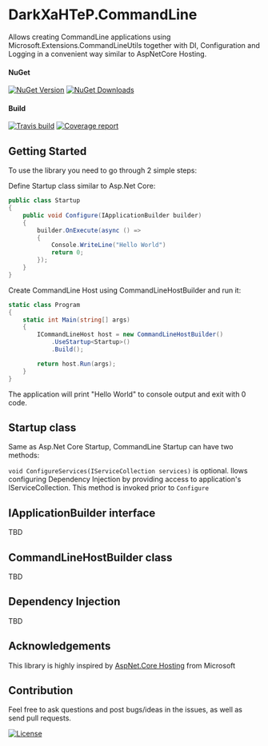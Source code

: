 # DarkXaHTeP.CommandLine

Allows creating CommandLine applications using Microsoft.Extensions.CommandLineUtils together with DI, Configuration and Logging in a convenient way similar to AspNetCore Hosting.

#### NuGet

[![NuGet Version](https://img.shields.io/nuget/v/DarkXaHTeP.CommandLine.svg)](https://www.nuget.org/packages/DarkXaHTeP.CommandLine/)
[![NuGet Downloads](https://img.shields.io/nuget/dt/DarkXaHTeP.CommandLine.svg)](https://www.nuget.org/packages/DarkXaHTeP.CommandLine/)

#### Build

[![Travis build](https://img.shields.io/travis/DarkXaHTeP/DarkXaHTeP.CommandLine/master.svg)](https://travis-ci.org/DarkXaHTeP/DarkXaHTeP.CommandLine)
[![Coverage report](https://img.shields.io/coveralls/github/DarkXaHTeP/DarkXaHTeP.CommandLine.svg)](https://coveralls.io/github/DarkXaHTeP/DarkXaHTeP.CommandLine)

## Getting Started

To use the library you need to go through 2 simple steps:

Define Startup class similar to Asp.Net Core:

```c#
public class Startup
{   
    public void Configure(IApplicationBuilder builder)
    {
        builder.OnExecute(async () =>
        {
            Console.WriteLine("Hello World")
            return 0;
        });
    }
}
```

Create CommandLine Host using CommandLineHostBuilder and run it:

```c#
static class Program
{
    static int Main(string[] args)
    {
        ICommandLineHost host = new CommandLineHostBuilder()
            .UseStartup<Startup>()
            .Build();

        return host.Run(args);
    }
}
```

The application will print "Hello World" to console output and exit with 0 code.

## Startup class

Same as Asp.Net Core Startup, CommandLine Startup can have two methods:

`void ConfigureServices(IServiceCollection services)` is optional. llows configuring Dependency Injection
by providing access to application's IServiceCollection. This method is invoked prior to `Configure`

## IApplicationBuilder interface

TBD

## CommandLineHostBuilder class

TBD

## Dependency Injection

TBD

## Acknowledgements

This library is highly inspired by [AspNet.Core Hosting](https://github.com/aspnet/Hosting/tree/rel/2.0.0) from Microsoft

## Contribution

Feel free to ask questions and post bugs/ideas in the issues, as well as send pull requests.

[![License](https://img.shields.io/github/license/darkxahtep/DarkXaHTeP.CommandLine.svg)](https://github.com/DarkXaHTeP/DarkXaHTeP.CommandLine/blob/master/LICENSE)